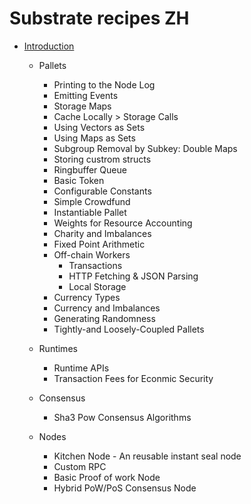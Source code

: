 # Substrate recipes ZH

- [Introduction](./source/substrate-introduction.md) 

  - Pallets

    - Printing to the Node Log
    - Emitting Events
    - Storage Maps
    - Cache Locally > Storage Calls
    - Using Vectors as Sets
    - Using Maps as Sets
    - Subgroup Removal by Subkey: Double Maps
    - Storing custrom structs
    - Ringbuffer Queue
    - Basic Token 
    - Configurable Constants
    - Simple Crowdfund
    - Instantiable Pallet
    - Weights for Resource Accounting
    - Charity and Imbalances
    - Fixed Point Arithmetic
    - Off-chain Workers
      - Transactions
      - HTTP Fetching & JSON Parsing 
      - Local Storage
    - Currency Types
    - Currency and Imbalances
    - Generating Randomness
    - Tightly-and Loosely-Coupled Pallets

  - Runtimes

    - Runtime APIs
    - Transaction Fees for Econmic Security

  - Consensus

    - Sha3 Pow Consensus Algorithms

  - Nodes 

    - Kitchen Node - An reusable instant seal node
    - Custom RPC 
    - Basic Proof of work Node
    - Hybrid PoW/PoS Consensus Node

    